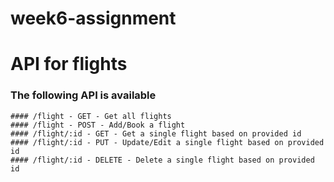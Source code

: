 # week6-assignment

# API for flights

### The following API is available

    #### /flight - GET - Get all flights
    #### /flight - POST - Add/Book a flight
    #### /flight/:id - GET - Get a single flight based on provided id
    #### /flight/:id - PUT - Update/Edit a single flight based on provided id
    #### /flight/:id - DELETE - Delete a single flight based on provided id
